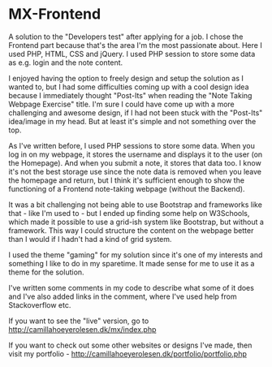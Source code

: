 # MX-Frontend
A solution to the "Developers test" after applying for a job. I chose the Frontend part because that's the area I'm the most passionate about. Here I used PHP, HTML, CSS and jQuery. I used PHP session to store some data as e.g. login and the note content.

I enjoyed having the option to freely design and setup the solution as I wanted to, but I had some difficulties coming up with a cool design idea because I immediately thought "Post-Its" when reading the "Note Taking Webpage Exercise" title. I'm sure I could have come up with a more challenging and awesome design, if I had not been stuck with the "Post-Its" idea/image in my head. But at least it's simple and not something over the top.

As I've written before, I used PHP sessions to store some data. When you log in on my webpage, it stores the username and displays it to the user (on the Homepage). And when you submit a note, it stores that data too. I know it's not the best storage use since the note data is removed when you leave the homepage and return, but I think it's sufficient enough to show the functioning of a Frontend note-taking webpage (without the Backend). 

It was a bit challenging not being able to use Bootstrap and frameworks like that - like I'm used to - but I ended up finding some help on W3Schools, which made it possible to use a grid-ish system like Bootstrap, but without a framework. This way I could structure the content on the webpage better than I would if I hadn't had a kind of grid system. 

I used the theme "gaming" for my solution since it's one of my interests and something I like to do in my sparetime. It made sense for me to use it as a theme for the solution.

I've written some comments in my code to describe what some of it does and I've also added links in the comment, where I've used help from Stackoverflow etc.


If you want to see the "live" version, go to http://camillahoeyerolesen.dk/mx/index.php

If you want to check out some other websites or designs I've made, then visit my portfolio - http://camillahoeyerolesen.dk/portfolio/portfolio.php
